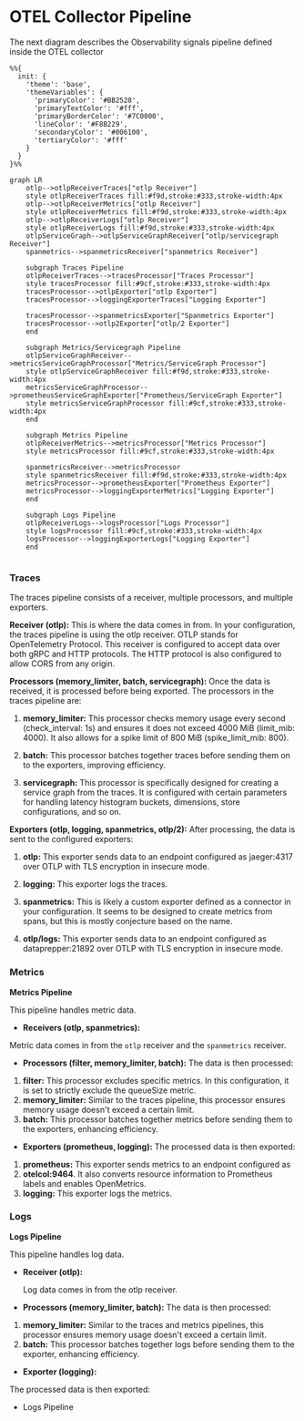 # OTEL Collector Pipeline

The next diagram describes the Observability signals pipeline defined inside the OTEL collector

```mermaid
%%{
  init: {
    'theme': 'base',
    'themeVariables': {
      'primaryColor': '#BB2528',
      'primaryTextColor': '#fff',
      'primaryBorderColor': '#7C0000',
      'lineColor': '#F8B229',
      'secondaryColor': '#006100',
      'tertiaryColor': '#fff'
    }
  }
}%%

graph LR
    otlp-->otlpReceiverTraces["otlp Receiver"]
    style otlpReceiverTraces fill:#f9d,stroke:#333,stroke-width:4px
    otlp-->otlpReceiverMetrics["otlp Receiver"]
    style otlpReceiverMetrics fill:#f9d,stroke:#333,stroke-width:4px
    otlp-->otlpReceiverLogs["otlp Receiver"]
    style otlpReceiverLogs fill:#f9d,stroke:#333,stroke-width:4px
    otlpServiceGraph-->otlpServiceGraphReceiver["otlp/servicegraph Receiver"]
    spanmetrics-->spanmetricsReceiver["spanmetrics Receiver"]

    subgraph Traces Pipeline
    otlpReceiverTraces-->tracesProcessor["Traces Processor"]
    style tracesProcessor fill:#9cf,stroke:#333,stroke-width:4px
    tracesProcessor-->otlpExporter["otlp Exporter"]
    tracesProcessor-->loggingExporterTraces["Logging Exporter"]

    tracesProcessor-->spanmetricsExporter["Spanmetrics Exporter"]
    tracesProcessor-->otlp2Exporter["otlp/2 Exporter"]
    end
    
    subgraph Metrics/Servicegraph Pipeline
    otlpServiceGraphReceiver-->metricsServiceGraphProcessor["Metrics/ServiceGraph Processor"]
    style otlpServiceGraphReceiver fill:#f9d,stroke:#333,stroke-width:4px
    metricsServiceGraphProcessor-->prometheusServiceGraphExporter["Prometheus/ServiceGraph Exporter"]
    style metricsServiceGraphProcessor fill:#9cf,stroke:#333,stroke-width:4px
    end
    
    subgraph Metrics Pipeline
    otlpReceiverMetrics-->metricsProcessor["Metrics Processor"]
    style metricsProcessor fill:#9cf,stroke:#333,stroke-width:4px

    spanmetricsReceiver-->metricsProcessor
    style spanmetricsReceiver fill:#f9d,stroke:#333,stroke-width:4px
    metricsProcessor-->prometheusExporter["Prometheus Exporter"]
    metricsProcessor-->loggingExporterMetrics["Logging Exporter"]
    end

    subgraph Logs Pipeline
    otlpReceiverLogs-->logsProcessor["Logs Processor"]
    style logsProcessor fill:#9cf,stroke:#333,stroke-width:4px
    logsProcessor-->loggingExporterLogs["Logging Exporter"]
    end


```

### Traces
The traces  pipeline consists of a receiver, multiple processors, and multiple exporters.

**Receiver (otlp):**
This is where the data comes in from. In your configuration, the traces pipeline is using the otlp receiver. OTLP stands for OpenTelemetry Protocol. This receiver is configured to accept data over both gRPC and HTTP protocols. The HTTP protocol is also configured to allow CORS from any origin.

**Processors (memory_limiter, batch, servicegraph):**
Once the data is received, it is processed before being exported. The processors in the traces pipeline are:

1. **memory_limiter:** This processor checks memory usage every second (check_interval: 1s) and ensures it does not exceed 4000 MiB (limit_mib: 4000). It also allows for a spike limit of 800 MiB (spike_limit_mib: 800).

2. **batch:** This processor batches together traces before sending them on to the exporters, improving efficiency.

3. **servicegraph:** This processor is specifically designed for creating a service graph from the traces. It is configured with certain parameters for handling latency histogram buckets, dimensions, store configurations, and so on.

**Exporters (otlp, logging, spanmetrics, otlp/2):**
After processing, the data is sent to the configured exporters:

1. **otlp:** This exporter sends data to an endpoint configured as jaeger:4317 over OTLP with TLS encryption in insecure mode.

2. **logging:** This exporter logs the traces.

3. **spanmetrics:** This is likely a custom exporter defined as a connector in your configuration. It seems to be designed to create metrics from spans, but this is mostly conjecture based on the name.

4. **otlp/logs:** This exporter sends data to an endpoint configured as dataprepper:21892 over OTLP with TLS encryption in insecure mode.

### Metrics
**Metrics Pipeline**

This pipeline handles metric data.

- **Receivers (otlp, spanmetrics):**

Metric data comes in from the `otlp` receiver and the `spanmetrics` receiver.
- **Processors (filter, memory_limiter, batch):**
The data is then processed:
1. **filter:** This processor excludes specific metrics. In this configuration, it is set to strictly exclude the queueSize metric.
2. **memory_limiter:** Similar to the traces pipeline, this processor ensures memory usage doesn't exceed a certain limit.
3. **batch:** This processor batches together metrics before sending them to the exporters, enhancing efficiency.

- **Exporters (prometheus, logging):**
The processed data is then exported:
1. **prometheus:** This exporter sends metrics to an endpoint configured as
2. **otelcol:9464**. It also converts resource information to Prometheus labels and enables OpenMetrics.
3. **logging:** This exporter logs the metrics.

### Logs

**Logs Pipeline**

This pipeline handles log data.

- **Receiver (otlp):**

    Log data comes in from the otlp receiver. 
- **Processors (memory_limiter, batch):**
The data is then processed:
1. **memory_limiter:** Similar to the traces and metrics pipelines, this processor ensures memory usage doesn't exceed a certain limit.
2. **batch:** This processor batches together logs before sending them to the exporter, enhancing efficiency.

- **Exporter (logging):**

The processed data is then exported:
 -  Logs Pipeline
